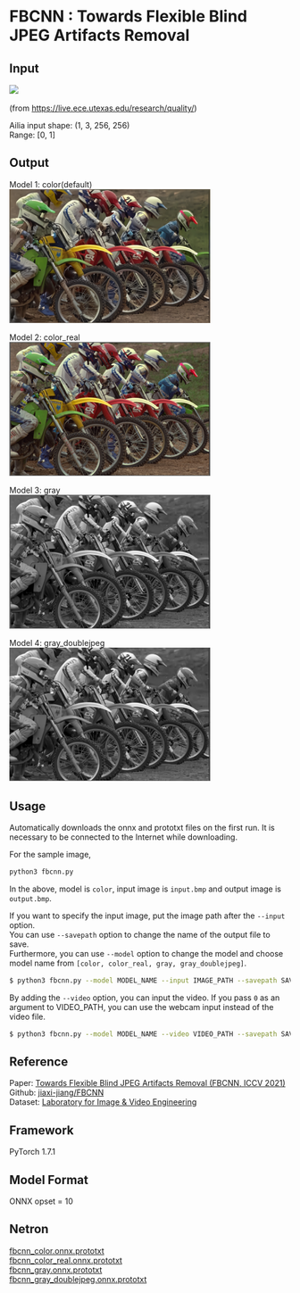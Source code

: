 # FBCNN : Towards Flexible Blind JPEG Artifacts Removal

## Input
<img src='input.bmp' width='360px'>

(from https://live.ece.utexas.edu/research/quality/)

Ailia input shape: (1, 3, 256, 256)  
Range: [0, 1]

## Output
Model 1: color(default)  
<img src='output_color.png' width='360px'>

Model 2: color_real    
<img src='output_color_real.png' width='360px'>

Model 3: gray    
<img src='output_gray.png' width='360px'>

Model 4: gray_doublejpeg    
<img src='output_gray_doublejpeg.png' width='360px'>

## Usage
Automatically downloads the onnx and prototxt files on the first run.
It is necessary to be connected to the Internet while downloading.

For the sample image,
``` bash
python3 fbcnn.py
```
In the above, model is `color`, input image is `input.bmp` and output image is `output.bmp`.

If you want to specify the input image, put the image path after the `--input` option.  
You can use `--savepath` option to change the name of the output file to save.    
Furthermore, you can use `--model` option to change the model and choose model name from `[color, color_real, gray, gray_doublejpeg]`.
```bash
$ python3 fbcnn.py --model MODEL_NAME --input IMAGE_PATH --savepath SAVE_IMAGE_PATH
```

By adding the `--video` option, you can input the video.
If you pass `0` as an argument to VIDEO_PATH, you can use the webcam input instead of the video file.
```bash
$ python3 fbcnn.py --model MODEL_NAME --video VIDEO_PATH --savepath SAVE_VIDEO_PATH

```

## Reference
Paper: [Towards Flexible Blind JPEG Artifacts Removal (FBCNN, ICCV 2021)](https://arxiv.org/pdf/2109.14573.pdf)    
Github: [jiaxi-jiang/FBCNN](https://github.com/jiaxi-jiang/FBCNN)    
Dataset: [Laboratory for Image & Video Engineering](https://live.ece.utexas.edu/research/quality/)

## Framework
PyTorch 1.7.1

## Model Format
ONNX opset = 10

## Netron

[fbcnn_color.onnx.prototxt](https://netron.app/?url=https://storage.googleapis.com/ailia-models/fbcnn/fbcnn_color.onnx.prototxt)    
[fbcnn_color_real.onnx.prototxt](https://netron.app/?url=https://storage.googleapis.com/ailia-models/fbcnn/fbcnn_color_real.onnx.prototxt)    
[fbcnn_gray.onnx.prototxt](https://netron.app/?url=https://storage.googleapis.com/ailia-models/fbcnn/fbcnn_gray.onnx.prototxt)    
[fbcnn_gray_doublejpeg.onnx.prototxt](https://netron.app/?url=https://storage.googleapis.com/ailia-models/fbcnn/fbcnn_gray_doublejpeg.onnx.prototxt)

